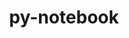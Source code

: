 ---
title: "py-notebook"
layout: cache
categories: [package, v0.18.0]
meta: {"versions": ["6.4.5"], "compilers": ["gcc@=7.5.0"], "oss": ["ubuntu18.04"], "platforms": ["linux"], "targets": ["x86_64"], "stacks": ["data-vis-sdk", "e4s", "root"], "num_specs": 3, "num_specs_by_stack": {"data-vis-sdk": 1, "root": 3, "e4s": 2}}
spec_details: [{"hash": "tabu2qpteo27dmaqsvqqc6sx7yknqykp", "compiler": "gcc@=7.5.0", "versions": ["6.4.5"], "os": "ubuntu18.04", "platform": "linux", "target": "x86_64", "variants": [], "stacks": ["data-vis-sdk", "root"], "size": "-", "tarball": "https://binaries.spack.io/v0.18.0/build_cache/linux-ubuntu18.04-x86_64/gcc-7.5.0/py-notebook-6.4.5/linux-ubuntu18.04-x86_64-gcc-7.5.0-py-notebook-6.4.5-tabu2qpteo27dmaqsvqqc6sx7yknqykp.spack"}, {"hash": "mhlxpm34embf2kgzevr2bfxsi6fm6uvy", "compiler": "gcc@=7.5.0", "versions": ["6.4.5"], "os": "ubuntu18.04", "platform": "linux", "target": "x86_64", "variants": [], "stacks": ["e4s", "root"], "size": "-", "tarball": "https://binaries.spack.io/v0.18.0/build_cache/linux-ubuntu18.04-x86_64/gcc-7.5.0/py-notebook-6.4.5/linux-ubuntu18.04-x86_64-gcc-7.5.0-py-notebook-6.4.5-mhlxpm34embf2kgzevr2bfxsi6fm6uvy.spack"}, {"hash": "o57dqqjvsebs5kj32rvxrmjz2w4sn2hq", "compiler": "gcc@=7.5.0", "versions": ["6.4.5"], "os": "ubuntu18.04", "platform": "linux", "target": "x86_64", "variants": [], "stacks": ["e4s", "root"], "size": "-", "tarball": "https://binaries.spack.io/v0.18.0/build_cache/linux-ubuntu18.04-x86_64/gcc-7.5.0/py-notebook-6.4.5/linux-ubuntu18.04-x86_64-gcc-7.5.0-py-notebook-6.4.5-o57dqqjvsebs5kj32rvxrmjz2w4sn2hq.spack"}]
---